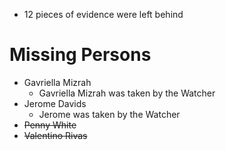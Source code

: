 - 12 pieces of evidence were left behind

# Missing Persons

- Gavriella Mizrah
    - Gavriella Mizrah was taken by the Watcher
- Jerome Davids
    - Jerome was taken by the Watcher
- ~~Penny White~~
- ~~Valentino Rivas~~
